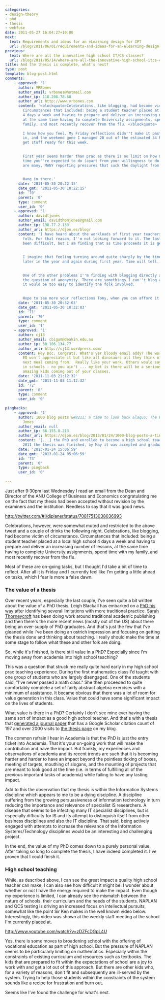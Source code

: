 ```yaml
---
categories:
- design-theory
- phd
- thesis
- webfuse
date: 2011-05-27 16:04:27+10:00
next:
  text: Requirements and ideas for an eLearning design for IPT
  url: /blog/2011/06/01/requirements-and-ideas-for-an-elearning-design-for-ipt/
previous:
  text: Where are all the innovative high school IT/CS classes?
  url: /blog/2011/05/14/where-are-all-the-innovative-high-school-itcs-classes/
title: And the thesis is complete, what's next?
type: post
template: blog-post.html
comments:
    - approved: '1'
      author: VRBones
      author_email: vrbones@hotmail.com
      author_ip: 118.208.78.68
      author_url: http://www.vrbones.com
      content: '<blockquote>Celebrations, like blogging, had become victim of circumstance.
        Circumstances that included: being a student teacher placed at a local high school
        4 days a week and having to prepare and deliver an increasing number of lessons,
        at the same time having to complete University assignments, spend time with my
        family, and most recently recover from the flu. </blockquote>
    
        I know how you feel. My Friday reflections didn''t make it past a couple of weeks
        in, and the weekend gone I managed 20 out of the estimated 34 hours I needed to
        get stuff ready for this week.
    
    
        First year seems harder than prac as there is no limit on how much preparation
        time you''re expected to do (apart from your willingness to do it), and there
        are many, MANY reporting pressures that suck the daylight from your schedule.
    
    
        Hang in there.'
      date: '2011-05-30 20:22:15'
      date_gmt: '2011-05-30 10:22:15'
      id: '70'
      parent: '0'
      type: comment
      user_id: '0'
    - approved: '1'
      author: davidtjones
      author_email: davidthomjones@gmail.com
      author_ip: 138.77.2.133
      author_url: https://djon.es/blog/
      content: 'I have heard about the workloads of first year teachers from a range of
        folk. For that reason, I''m not looking forward to it. The last few weeks have
        been difficult, but I am finding that as time proceeds it is getting a bit easier.
    
    
        I imagine that feeling turning around quite sharply by the time of the internship
        later in the year and again during first year. Time will tell.
    
    
        One of the other problems I''m finding with blogging directly about school is
        the question of anonymity. There are somethings I can''t blog about simply because
        it would be too easy to identify the folk involved.
    
    
        Hope to see more your reflections Tony, when you can afford it.'
      date: '2011-05-30 20:32:03'
      date_gmt: '2011-05-30 10:32:03'
      id: '71'
      parent: '70'
      type: comment
      user_id: '1'
    - approved: '1'
      author: cj13
      author_email: cbigum@deakin.edu.au
      author_ip: 58.106.134.77
      author_url: http://cj13.wordpress.com/
      content: Hey Doc. Congrats. What's yer bloody email addy? The world needs your skepticism.
        EQ won't appreciate it but like all dinosaurs all they think of is where is the
        next meal coming from.  Really like your work. Others would say you are wasted
        in schools - no you ain't ... my bet is there will be a serious number of really
        amazing kids coming out of your classes.
      date: '2011-11-03 21:12:32'
      date_gmt: '2011-11-03 11:12:32'
      id: '72'
      parent: '0'
      type: comment
      user_id: '0'
    
pingbacks:
    - approved: '1'
      author: 1000 blog posts &#8211; a time to look back &laquo; The Weblog of (a) David
        Jones
      author_email: null
      author_ip: 66.155.8.213
      author_url: https://djon.es/blog/2013/01/24/1000-blog-posts-a-time-to-look-back/
      content: '[...] the PhD and enrolled to become a high school teacher. By January
        2011 the thesis was finished, by May it was accepted and graduation was [...]'
      date: '2013-01-24 15:06:59'
      date_gmt: '2013-01-24 05:06:59'
      id: '73'
      parent: '0'
      type: pingback
      user_id: '0'
    
---
```

Just after 9:30pm last Wednesday I read an email from the Dean and Director of the ANU College of Business and Economics congratulating me on the fact that my thesis had been accepted without revision by the examiners and the institution. Needless to say that it was good news.

http://twitter.com/#!/djplaner/status/70817513038036993

Celebrations, however, were somewhat muted and restricted to the above tweet and a couple of drinks the following night. Celebrations, like blogging, had become victim of circumstance. Circumstances that included: being a student teacher placed at a local high school 4 days a week and having to prepare and deliver an increasing number of lessons, at the same time having to complete University assignments, spend time with my family, and most recently recover from the flu.

Most of these are on-going tasks, but I thought I'd take a bit of time to reflect. After all it is Friday and I currently feel like I'm getting a little ahead on tasks, which I fear is more a false dawn.

### The value of a thesis

Over recent years, especially the last couple, I've seen quite a bit written about the value of a PhD thesis. Leigh Blackall has embarked on a [PhD his way](http://leighblackall.blogspot.com/search/label/open-PhD) after identifying several limitations with more traditional practice. [Sarah Thorneycroft](http://sarahthorneycroft.wordpress.com/) has been doing work around traditional academic publishing and then there's the more recent news (mostly out of the US) about there being an over-supply of PhD graduates. And that's just the few that I've gleaned while I've been doing an ostrich impression and focusing on getting the thesis done and thinking about teaching. I really should make the time at some stage to follow what these and other folk are doing.

So, while it's finished, is there still value in a PhD? Especially since I'm moving away from academia into high school teaching?

This was a question that struck me really quite hard early in my high school prac teaching experience. During the first mathematics class I'd taught with one group of students who are largely disengaged. One of the students said, "I've never passed a math class." She then proceeded to quite comfortably complete a set of fairly abstract algebra exercises with a minimum of assistance. It became obvious that there was a lot of room for value generation in this class. Value that could have some significant impact on the lives of students.

What value is there in a PhD? Certainly I don't see mine ever having the same sort of impact as a good high school teacher. And that's with a thesis that [generated a journal paper](http://aisel.aisnet.org/jais/vol8/iss5/1/) that has a Google Scholar citation count of 197 and over 2000 visits to [the thesis page](/blog/research/phd-thesis/) on my blog.

The common refrain I hear in Academia is that the PhD is just the entry ticket into Academia. That it's your on-going work that will make the contribution and have the impact. But frankly, my experiences and observations of academia and its recent trends are such that it is becoming harder and harder to have an impact beyond the pointless ticking of boxes, meeting of targets, mouthing of slogans, and the mounting of projects that are meant to look good at the time (i.e. in terms of fulfilling all of the previous important tasks of academia) while failing to have any lasting impact.

Add to this the observation that my thesis is within the Information Systems discipline which appears to me to be a dying discipline. A discipline suffering from the growing persuasiveness of information technology in turn reducing the importance and relevance of specialist IS researchers. A disease that seems to be infecting many IT specialist disciplines, but is especially difficulty for IS and its attempt to distinguish itself from other business disciplines and also the IT discipline. That said, being actively engaged with attempts to increase the relevance of the Information Systems/Technology disciplines would be an interesting and challenging project.

In the end, the value of my PhD comes down to a purely personal value. After taking so long to complete the thesis, I have indeed completed it. I've proven that I could finish it.

### High school teaching

While, as described above, I can see the great impact a quality high school teacher can make, I can also see how difficult it might be. I wonder about whether or not I have the energy required to make the impact. Even though my experience is limited, I can already see the mismatch between the nature of schools, their curriculum and the needs of the students. NAPLAN and QCS testing is driving an increased focus on intellectual pursuits, somewhat like the point Sir Ken makes in the well known video below. Interestingly, this video was shown at the weekly staff meeting at the school I'm currently placed at.

http://www.youtube.com/watch?v=zDZFcDGpL4U

Yes, there is some moves to broadening school with the offering of vocational education as part of high school. But the pressure of NAPLAN seems to be particularly limiting on mathematics. Especially within the constraints of existing curriculum and resources such as textbooks. The kids that are prepared to fit within the expectations of school are a joy to work with and get a lot out of this approach. But there are other kids who, for a variety of reasons, don't fit and subsequently are ill-served by the system. Trying to help those students within the constraints of the system sounds like a recipe for frustration and burn out.

Seems like I've found the challenge for what's next.